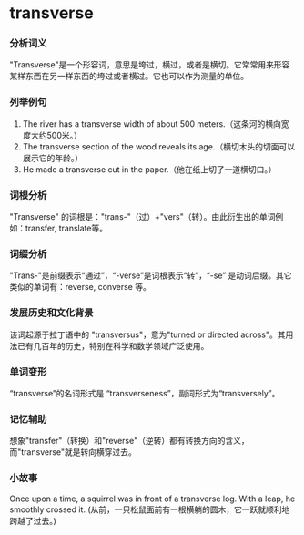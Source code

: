 # transverse

### 分析词义

  

"Transverse"是一个形容词，意思是垮过，横过，或者是横切。它常常用来形容某样东西在另一样东西的垮过或者横过。它也可以作为测量的单位。

  

### 列举例句

  

1.  The river has a transverse width of about 500 meters.（这条河的横向宽度大约500米。）
2.  The transverse section of the wood reveals its age.（横切木头的切面可以展示它的年龄。）
3.  He made a transverse cut in the paper.（他在纸上切了一道横切口。）

  

### 词根分析

  

"Transverse" 的词根是："trans-"（过）+"vers"（转）。由此衍生出的单词例如：transfer, translate等。

  

### 词缀分析

  

"Trans-"是前缀表示“通过”，“-verse”是词根表示“转”，“-se” 是动词后缀。其它类似的单词有：reverse, converse 等。

  

### 发展历史和文化背景

  

该词起源于拉丁语中的 "transversus"，意为"turned or directed across"。其用法已有几百年的历史，特别在科学和数学领域广泛使用。

  

### 单词变形

  

“transverse”的名词形式是 “transverseness”，副词形式为“transversely”。

  

### 记忆辅助

  

想象"transfer"（转换）和"reverse"（逆转）都有转换方向的含义，而"transverse"就是转向横穿过去。

  

### 小故事

  

Once upon a time, a squirrel was in front of a transverse log. With a leap, he smoothly crossed it. (从前，一只松鼠面前有一根横躺的圆木，它一跃就顺利地跨越了过去。)
